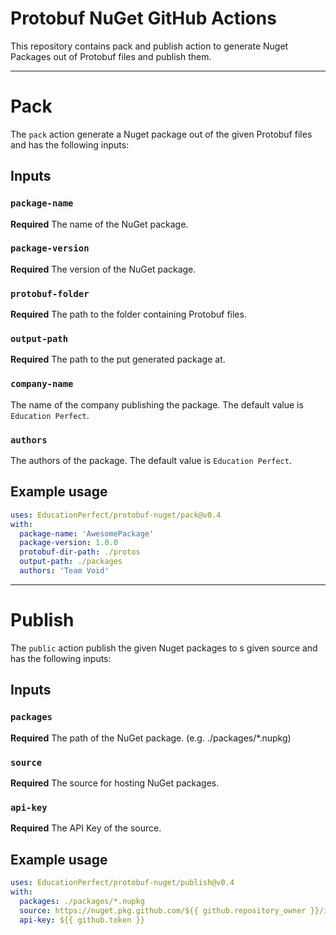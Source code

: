 # Protobuf NuGet GitHub Actions

This repository contains pack and publish action to generate Nuget Packages out of Protobuf files and publish them.

---
# Pack
The `pack` action generate a Nuget package out of the given Protobuf files and has the following inputs:

## Inputs

### `package-name`

**Required** The name of the NuGet package.

### `package-version`

**Required** The version of the NuGet package.

### `protobuf-folder`

**Required** The path to the folder containing Protobuf files.

### `output-path`

**Required** The path to the put generated package at.

### `company-name`

The name of the company publishing the package. The default value is `Education Perfect`.

### `authors`

The authors of the package. The default value is `Education Perfect`.

## Example usage

```yaml
uses: EducationPerfect/protobuf-nuget/pack@v0.4
with:
  package-name: 'AwesomePackage'
  package-version: 1.0.0
  protobuf-dir-path: ./protos
  output-path: ./packages
  authors: 'Team Void'
```

---
# Publish
The `public` action publish the given Nuget packages to s given source and has the following inputs:

## Inputs

### `packages`

**Required** The path of the NuGet package. (e.g. ./packages/*.nupkg)

### `source`

**Required** The source for hosting NuGet packages.

### `api-key`

**Required** The API Key of the source.

## Example usage

```yaml
uses: EducationPerfect/protobuf-nuget/publish@v0.4
with:
  packages: ./packages/*.nupkg
  source: https://nuget.pkg.github.com/${{ github.repository_owner }}/index.json
  api-key: ${{ github.token }}
```
